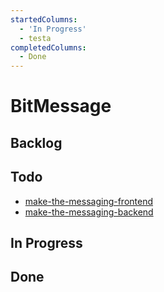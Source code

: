 ```yaml
---
startedColumns:
  - 'In Progress'
  - testa
completedColumns:
  - Done
---
```


# BitMessage

## Backlog

## Todo

- [make-the-messaging-frontend](tasks/make-the-messaging-frontend.md)
- [make-the-messaging-backend](tasks/make-the-messaging-backend.md)

## In Progress

## Done
